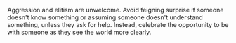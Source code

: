 Aggression and elitism are unwelcome. Avoid feigning surprise if someone doesn't know something or assuming someone doesn't understand something, unless they ask for help. Instead, celebrate the opportunity to be
with someone as they see the world more clearly.
